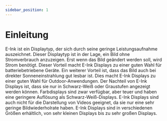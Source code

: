 ```yaml
---
sidebar_position: 1
---
```


# Einleitung
E-Ink ist ein Displaytyp, der sich durch seine geringe Leistungsaufnahme auszeichnet. Dieser Displaytyp ist in der Lage, ein Bild ohne Stromverbrauch anzuzeigen. Erst wenn das Bild geändert werden soll, wird Strom benötigt. Dieser Vorteil macht E-Ink Displays zu einer guten Wahl für batteriebetriebene Geräte. Ein weiterer Vorteil ist, dass das Bild auch bei direkter Sonneneinstrahlung gut lesbar ist. Dies macht E-Ink Displays zu einer guten Wahl für Outdoor-Anwendungen. Der Nachteil von E-Ink Displays ist, dass sie nur in Schwarz-Weiß oder Graustufen angezeigt werden können. Farbdisplays sind zwar verfügbar, aber teuer und haben eine geringere Auflösung als Schwarz-Weiß-Displays. E-Ink Displays sind auch nicht für die Darstellung von Videos geeignet, da sie nur eine sehr geringe Bildwiederholrate haben. E-Ink Displays sind in verschiedenen Größen erhältlich, von sehr kleinen Displays bis zu sehr großen Displays.
